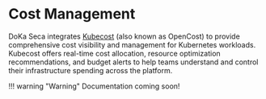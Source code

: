 # Cost Management

DoKa Seca integrates [Kubecost](https://www.kubecost.com/) (also known as OpenCost) to provide comprehensive cost
visibility and management for Kubernetes workloads. Kubecost offers real-time cost allocation, resource optimization
recommendations, and budget alerts to help teams understand and control their infrastructure spending across the platform.

!!! warning "Warning"
    Documentation coming soon!
